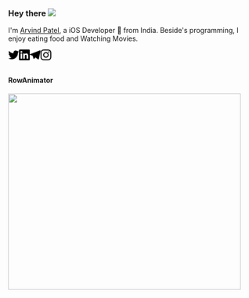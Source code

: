 
### Hey there <img src="https://media.giphy.com/media/hvRJCLFzcasrR4ia7z/giphy.gif" width="25px"> 
I'm [Arvind Patel](https://arvindcs.github.io/), a iOS Developer 🚀 from India. Beside's programming, I enjoy eating food and Watching Movies.

<a href="https://twitter.com/arvindptl">
  <img align="left" alt="Arvind Patel | Twitter" width="22px" src="https://github.com/Arvindcs/Arvindcs/blob/main/Source/twitter.svg" />
</a>

<a href="https://www.linkedin.com/in/arvindcs/">
  <img align="left" alt="Arvind's LinkdeIN" width="22px" src="https://github.com/Arvindcs/Arvindcs/blob/main/Source/linkedin.svg" />
</a>

<a href="https://t.me/arvindcs">
  <img align="left" alt="Arvind's Telegram" width="22px" src="https://github.com/Arvindcs/Arvindcs/blob/main/Source/telegram.svg" />
</a>

<a href="https://www.instagram.com/arvind_iosdev/">
  <img align="left" alt="Arvind's Instagram" width="22px" src="https://github.com/Arvindcs/Arvindcs/blob/main/Source/instagram.svg" />
</a>
<br/>
<br/>

#### RowAnimator
<img src="https://i.imgur.com/KYam3t3.gif" width="475" height="400"/>
